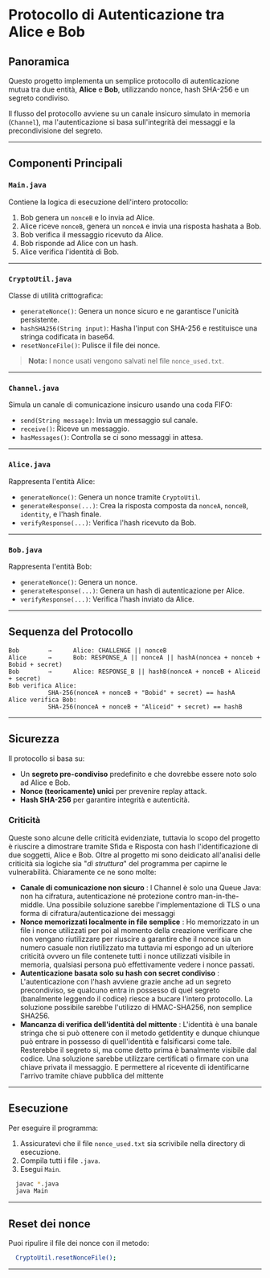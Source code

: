 # Protocollo di Autenticazione tra Alice e Bob

## Panoramica

Questo progetto implementa un semplice protocollo di autenticazione mutua tra due entità, **Alice** e **Bob**, utilizzando nonce, hash SHA-256 e un segreto condiviso.

Il flusso del protocollo avviene su un canale insicuro simulato in memoria (`Channel`), ma l'autenticazione si basa sull'integrità dei messaggi e la precondivisione del segreto.

---

## Componenti Principali

### `Main.java`

Contiene la logica di esecuzione dell'intero protocollo:

1. Bob genera un `nonceB` e lo invia ad Alice.
2. Alice riceve `nonceB`, genera un `nonceA` e invia una risposta hashata a Bob.
3. Bob verifica il messaggio ricevuto da Alice.
4. Bob risponde ad Alice con un hash.
5. Alice verifica l'identità di Bob.

---

### `CryptoUtil.java`

Classe di utilità crittografica:

- `generateNonce()`: Genera un nonce sicuro e ne garantisce l'unicità persistente.
- `hashSHA256(String input)`: Hasha l'input con SHA-256 e restituisce una stringa codificata in base64.
- `resetNonceFile()`: Pulisce il file dei nonce.

> **Nota:** I nonce usati vengono salvati nel file `nonce_used.txt`.

---

### `Channel.java`

Simula un canale di comunicazione insicuro usando una coda FIFO:

- `send(String message)`: Invia un messaggio sul canale.
- `receive()`: Riceve un messaggio.
- `hasMessages()`: Controlla se ci sono messaggi in attesa.

---

### `Alice.java`

Rappresenta l'entità Alice:

- `generateNonce()`: Genera un nonce tramite `CryptoUtil`.
- `generateResponse(...)`: Crea la risposta composta da `nonceA`, `nonceB`, `identity`, e l'hash finale.
- `verifyResponse(...)`: Verifica l'hash ricevuto da Bob.

---

### `Bob.java`

Rappresenta l'entità Bob:

- `generateNonce()`: Genera un nonce.
- `generateResponse(...)`: Genera un hash di autenticazione per Alice.
- `verifyResponse(...)`: Verifica l'hash inviato da Alice.

---

## Sequenza del Protocollo

```text
Bob        →      Alice: CHALLENGE || nonceB
Alice      →      Bob: RESPONSE_A || nonceA || hashA(noncea + nonceb + Bobid + secret)
Bob        →      Alice: RESPONSE_B || hashB(nonceA + nonceB + Aliceid + secret)
Bob verifica Alice:
           SHA-256(nonceA + nonceB + "Bobid" + secret) == hashA
Alice verifica Bob:
           SHA-256(nonceA + nonceB + "Aliceid" + secret) == hashB
```

---

## Sicurezza

Il protocollo si basa su:

- Un **segreto pre-condiviso** predefinito e che dovrebbe essere noto solo ad Alice e Bob.
- **Nonce (teoricamente) unici** per prevenire replay attack.
- **Hash SHA-256** per garantire integrità e autenticità.

### Criticità
Queste sono alcune delle criticità evidenziate, tuttavia lo scopo del progetto è riuscire a dimostrare tramite Sfida e Risposta con hash l'identificazione di due soggetti, Alice e Bob. Oltre al progetto mi sono deidicato all'analisi delle criticità sia logiche sia "*di struttura*" del programma per capirne le vulnerabilità. Chiaramente ce ne sono molte:
- **Canale di comunicazione non sicuro** : l Channel è solo una Queue Java: non ha cifratura, autenticazione né protezione contro man-in-the-middle. Una possibile soluzione sarebbe l'implementazione di TLS o una forma di cifratura/autenticazione dei messaggi
- **Nonce memorizzati localmente in file semplice** : Ho memorizzato in un file i nonce utilizzati per poi al momento della creazione verificare che non vengano riutilizzare per riuscire a garantire che il nonce sia un numero casuale non riutilizzato ma tuttavia mi espongo ad un ulteriore criticità ovvero un file contenete tutti i nonce utilizzati visibile in memoria, qualsiasi persona può effettivamente vedere i nonce passati.
- **Autenticazione basata solo su hash con secret condiviso** : L'autenticazione con l'hash avviene grazie anche ad un segreto precondiviso, se qualcuno entra in possesso di quel segreto (banalmente leggendo il codice) riesce a bucare l'intero protocollo. La soluzione possibile sarebbe l'utilizzo di HMAC-SHA256, non semplice SHA256.
- **Mancanza di verifica dell'identità del mittente** : L'identità è una banale stringa che si può ottenere con il metodo getIdentity e dunque chiunque può entrare in possesso di quell'identità e falsificarsi come tale. Resterebbe il segreto si, ma come detto prima è banalmente visibile dal codice. Una soluzione sarebbe utilizzare certificati o firmare con una chiave privata il messaggio. E permettere al ricevente di identificarne l'arrivo tramite chiave pubblica del mittente


---

## Esecuzione

Per eseguire il programma:

1. Assicuratevi che il file `nonce_used.txt` sia scrivibile nella directory di esecuzione.
2. Compila tutti i file `.java`.
3. Esegui `Main`.

```bash
  javac *.java
  java Main
```

---

## Reset dei nonce
Puoi ripulire il file dei nonce con il metodo:

```bash
  CryptoUtil.resetNonceFile();
```

---
